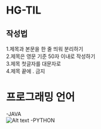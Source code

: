 # HG-TIL

## 작성법

1.제목과 본문을 한 줄 띄워 분리하기   
2.제목은 영문 기준 50자 이내로 작성하기    
3.제목 첫글자를 대문자로   
4.제목 끝에 . 금지   



# 프로그래밍 언어

-JAVA[](/.https://github.com/JangHyoGwang/TIL/issues/1#issue-951196110)   
![Alt text](/path/to/img.jpg)
-PYTHON[](/.작성법)   

